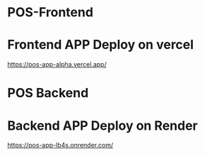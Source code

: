 # POS-Frontend

# Frontend APP Deploy on vercel

https://pos-app-alpha.vercel.app/

# POS Backend

# Backend APP Deploy on Render

https://pos-app-lb4s.onrender.com/
